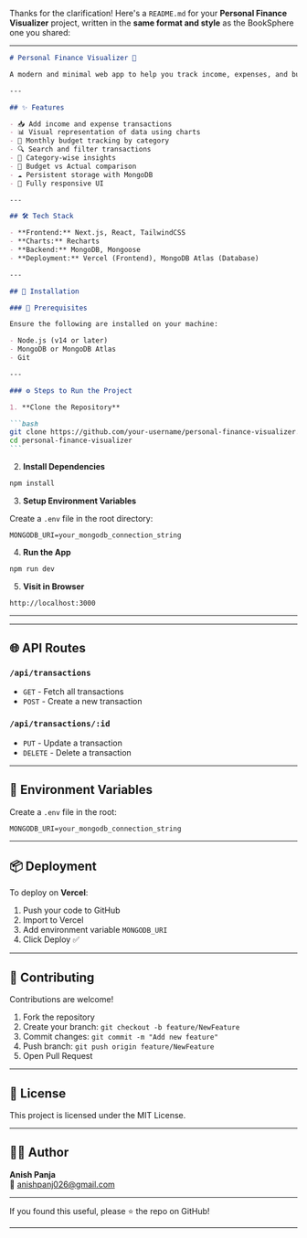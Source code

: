 Thanks for the clarification! Here's a `README.md` for your **Personal Finance Visualizer** project, written in the **same format and style** as the BookSphere one you shared:

---

````markdown
# Personal Finance Visualizer 💸

A modern and minimal web app to help you track income, expenses, and budgets, and visualize your financial data. Built with **Next.js**, **MongoDB**, and **styled-components**, it offers an intuitive interface to manage personal finances with real-time insights.

---

## ✨ Features

- 📥 Add income and expense transactions
- 📊 Visual representation of data using charts
- 📅 Monthly budget tracking by category
- 🔍 Search and filter transactions
- 📁 Category-wise insights
- 🧮 Budget vs Actual comparison
- ☁️ Persistent storage with MongoDB
- 📱 Fully responsive UI

---

## 🛠 Tech Stack

- **Frontend:** Next.js, React, TailwindCSS
- **Charts:** Recharts
- **Backend:** MongoDB, Mongoose
- **Deployment:** Vercel (Frontend), MongoDB Atlas (Database)

---

## 🚀 Installation

### 🔧 Prerequisites

Ensure the following are installed on your machine:

- Node.js (v14 or later)
- MongoDB or MongoDB Atlas
- Git

---

### ⚙️ Steps to Run the Project

1. **Clone the Repository**

```bash
git clone https://github.com/your-username/personal-finance-visualizer.git
cd personal-finance-visualizer
```
````

2. **Install Dependencies**

```bash
npm install
```

3. **Setup Environment Variables**

Create a `.env` file in the root directory:

```env
MONGODB_URI=your_mongodb_connection_string
```

4. **Run the App**

```bash
npm run dev
```

5. **Visit in Browser**

```
http://localhost:3000
```

---

---

## 🌐 API Routes

### `/api/transactions`

- `GET` - Fetch all transactions
- `POST` - Create a new transaction

### `/api/transactions/:id`

- `PUT` - Update a transaction
- `DELETE` - Delete a transaction

---

## 🧪 Environment Variables

Create a `.env` file in the root:

```env
MONGODB_URI=your_mongodb_connection_string
```

---

## 📦 Deployment

To deploy on **Vercel**:

1. Push your code to GitHub
2. Import to Vercel
3. Add environment variable `MONGODB_URI`
4. Click Deploy ✅

---

## 🤝 Contributing

Contributions are welcome!

1. Fork the repository
2. Create your branch: `git checkout -b feature/NewFeature`
3. Commit changes: `git commit -m "Add new feature"`
4. Push branch: `git push origin feature/NewFeature`
5. Open Pull Request

---

## 📜 License

This project is licensed under the MIT License.

---

## 🧑‍💻 Author

**Anish Panja**  
📧 [anishpanj026@gmail.com](mailto:anishpanj026@gmail.com)

---

If you found this useful, please ⭐ the repo on GitHub!

---

```

```
